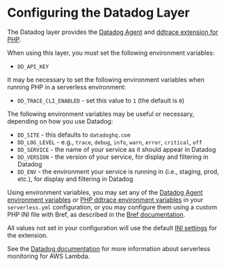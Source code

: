 # Configuring the Datadog Layer

The Datadog layer provides the [Datadog Agent][] and [ddtrace extension for PHP][].

When using this layer, you must set the following environment variables:

- `DD_API_KEY`

It may be necessary to set the following environment variables when running
PHP in a serverless environment:

- `DD_TRACE_CLI_ENABLED` - set this value to `1` (the default is `0`)

The following environment variables may be useful or necessary, depending on
how you use Datadog:

- `DD_SITE` - this defaults to `datadoghq.com`
- `DD_LOG_LEVEL` - e.g., `trace`, `debug`, `info`, `warn`, `error`, `critical`, `off`
- `DD_SERVICE` - the name of your service as it should appear in Datadog
- `DD_VERSION` - the version of your service, for display and filtering in Datadog
- `DD_ENV` - the environment your service is running in (i.e., staging, prod, etc.),
  for display and filtering in Datadog

Using environment variables, you may set any of the [Datadog Agent environment
variables][] or [PHP ddtrace environment variables][] in your `serverless.yml`
configuration, or you may configure them using a custom PHP INI file with Bref,
as described in the [Bref documentation][].

All values not set in your configuration will use the default [INI settings][]
for the extension.

See the [Datadog documentation][] for more information about serverless
monitoring for AWS Lambda.

[datadog agent]: https://docs.datadoghq.com/agent/
[ddtrace extension for php]: https://docs.datadoghq.com/tracing/trace_collection/dd_libraries/php/
[datadog agent environment variables]: https://docs.datadoghq.com/containers/docker/apm/?tab=linux#docker-apm-agent-environment-variables
[php ddtrace environment variables]: https://docs.datadoghq.com/tracing/trace_collection/library_config/php/#environment-variable-configuration
[bref documentation]: https://bref.sh/docs/environment/php.html
[ini settings]: https://docs.datadoghq.com/tracing/trace_collection/library_config/php/
[datadog documentation]: https://docs.datadoghq.com/serverless/aws_lambda
